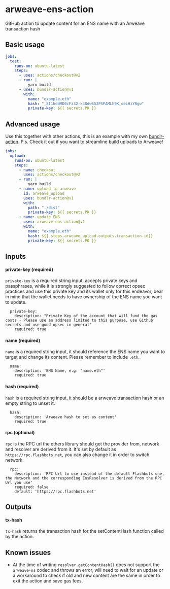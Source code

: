 # arweave-ens-action
GitHub action to update content for an ENS name with an Arweave transaction hash

## Basic usage
```yaml
jobs:
  test:
    runs-on: ubuntu-latest
    steps:
      - uses: actions/checkout@v2
      - run: |
          yarn build
      - uses: bundlr-action@v1
        with:
          name: "example.eth"
          hash: "_8I1hddMD0cFz32-k48dwS52PSPAMLh9K_oeiHiYRgw"
          private-key: ${{ secrets.PK }}
```

## Advanced usage
Use this together with other actions, this is an example with my own [bundlr-action](https://github.com/marketplace/actions/bundlr-action).
P.s. Check it out if you want to streamline build uploads to Arweave!

```yaml
jobs:
  upload:
    runs-on: ubuntu-latest
    steps:
      - name: checkout
        uses: actions/checkout@v2
      - run: |
          yarn build
      - name: upload to arweave
        id: arweave_upload
        uses: bundlr-action@v1
        with:
          path: "./dist"
          private-key: ${{ secrets.PK }}
      - name: update ENS
        uses: arweave-ens-action@v1
        with:
          name: "example.eth"
          hash: ${{ steps.arweave_upload.outputs.transaction-id}}
          private-key: ${{ secrets.PK }}

```

## Inputs
#### private-key (required)
`private-key` is a required string input, accepts private keys and passphrases, while it is strongly suggested to follow correct opsec practices and use this private key and its wallet only for this endeavor, bear in mind that the wallet needs to have ownership of the ENS name you want to update.

```
  private-key:
    description: "Private Key of the account that will fund the gas costs - Please use an address limited to this purpose, use Github secrets and use good opsec in general"
    required: true
```

#### name (required)
`name` is a required string input, it should reference the ENS name you want to target and change its content. Please remember to include `.eth`.

```
  name:
    description: 'ENS Name, e.g. "name.eth"'
    required: true
```

#### hash (required)
`hash` is a required string input, it should be a arweave transaction hash or an empty string to unset it.

```
  hash:
    description: 'Arweave hash to set as content'
    required: true
```

#### rpc (optional)
`rpc` is the RPC url the ethers library should get the provider from, network and resolver are derived from it. It's set by default as `https://rpc.flashbots.net`, you can also change it in order to switch network.

```
  rpc:
    description: 'RPC Url to use instead of the default Flashbots one, the Network and the corresponding EnsResolver is derived from the RPC Url you use'
    required: false
    default: 'https://rpc.flashbots.net'
```

## Outputs

#### tx-hash
`tx-hash` returns the transaction hash for the setContentHash function called by the action.

## Known issues
- At the time of writing `resolver.getContentHash()` does not support the `arweave-ns` codec and throws an error, will need to wait for an update or a workaround to check if old and new content are the same in order to exit the action and save gas fees.
